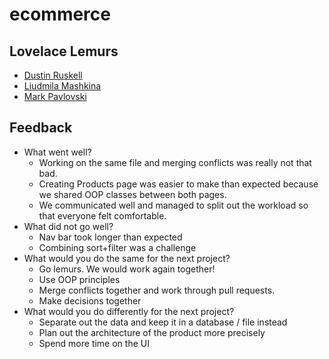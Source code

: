 # ecommerce


## Lovelace Lemurs

* [Dustin Ruskell](https://github.com/Ventronik/)
* [Liudmila Mashkina](https://github.com/LiudmilaMashkina/)
* [Mark Pavlovski](https://github.com/mrkpvlvski)


## Feedback

* What went well?
  * Working on the same file and merging conflicts was really not that bad.
  * Creating Products page was easier to make than expected because we shared OOP classes between both pages.
  * We communicated well and managed to split out the workload so that everyone felt comfortable.
* What did not go well?
  * Nav bar took longer than expected
  * Combining sort+filter was a challenge
* What would you do the same for the next project?
  * Go lemurs. We would work again together!
  * Use OOP principles
  * Merge conflicts together and work through pull requests.
  * Make decisions together
* What would you do differently for the next project?
  * Separate out the data and keep it in a database / file instead
  * Plan out the architecture of the product more precisely
  * Spend more time on the UI
